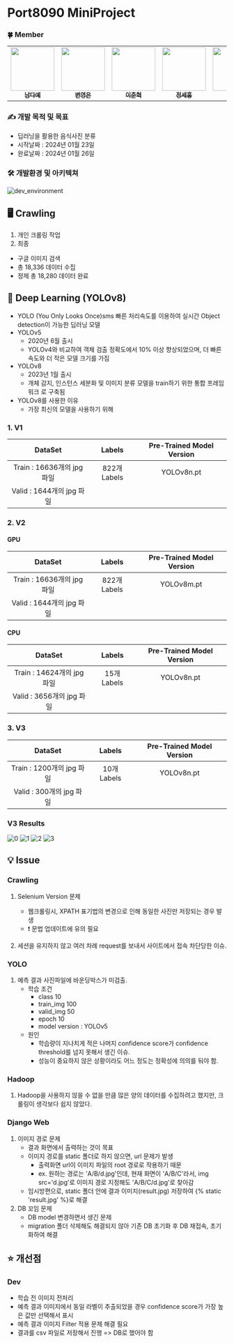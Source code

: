 # Port8090 MiniProject

### 🍀 Member

<table>
  <tbody>
    <tr>
      <td align="center"><a href="https://github.com/dayeah512"><img src="https://avatars.githubusercontent.com/u/145834715?v=4" width="100px;" alt=""/><br /><sub><b>남다예</b></sub></a><br /></td>
      <td align="center"><a href="https://github.com/byepingu"><img src="https://avatars.githubusercontent.com/u/145783010?v=4" width="100px;" alt=""/><br /><sub><b>변영은</b></sub></a><br /></td>
      <td align="center"><a href="https://github.com/hyul77"><img src="https://avatars.githubusercontent.com/u/100561170?v=4" width="100px;" alt=""/><br /><sub><b>이준혁</b></sub></a><br /></td>
      <td align="center"><a href="https://github.com/bbundnam"><img src="https://avatars.githubusercontent.com/u/145851524?v=4" width="100px;" alt=""/><br /><sub><b>정세홍</b></sub></a><br /></td>
      <td align="center"><a href="https://github.com/soljeong"><img src="https://avatars.githubusercontent.com/u/72812330?v=4" width="100px;" alt=""/><br /><sub><b>정솔</b></sub></a><br /></td>
      <td align="center"><a href="https://github.com/DaSeul-Seo"><img src="https://avatars.githubusercontent.com/u/67898022?v=4" width="100px;" alt=""/><br /><sub><b>서다슬</b></sub></a><br /></td>
    </tr>
  </tbody>
</table>

### ✍️ 개발 목적 및 목표

- 딥러닝을 활용한 음식사진 분류
- 시작날짜 : 2024년 01월 23일
- 완료날짜 : 2024년 01월 26일

### 🛠 개발환경 및 아키텍쳐

![dev_environment](./readMeImg/dev_environment.png)

## 🖥️ Crawling
1. 개인 크롤링 작업
2. 최종
  - 구글 이미지 검색
  - 총 18,336 데이터 수집
  - 정제 총 18,280 데이터 완료

## 🧠 Deep Learning (YOLOv8)
- YOLO (You Only Looks Once)sms 빠른 처리속도를 이용하여 실시간 Object detection이 가능한 딥러닝 모델
- YOLOv5
  - 2020년 6월 출시
  - YOLOv4와 비교하여 객체 검출 정확도에서 10% 이상 향상되었으며, 더 빠른 속도와 더 작은 모델 크기를 가짐
- YOLOv8
  - 2023년 1월 출시
  - 개체 감지, 인스턴스 세분화 및 이미지 분류 모델을 train하기 위한 통합 프레임워크 로 구축됨
- YOLOv8를 사용한 이유
  - 가장 최신의 모델을 사용하기 위해
### 1. V1

| DataSet  | Labels | Pre-Trained Model Version |
| :---:         |     :---:      |          :---: |
| Train : 16636개의 jpg 파일  | 822개 Labels | YOLOv8n.pt |
| Valid : 1644개의 jpg 파일  |   |

### 2. V2

#### GPU

| DataSet  | Labels | Pre-Trained Model Version |
| :---:         |     :---:      |          :---: |
| Train : 16636개의 jpg 파일  | 822개 Labels | YOLOv8m.pt |
| Valid : 1644개의 jpg 파일  |   |

#### CPU

| DataSet  | Labels | Pre-Trained Model Version |
| :---:         |     :---:      |          :---: |
| Train : 14624개의 jpg 파일  | 15개 Labels | YOLOv8n.pt |
| Valid : 3656개의 jpg 파일  |   |

### 3. V3

| DataSet  | Labels | Pre-Trained Model Version |
| :---:         |     :---:      |          :---: |
| Train : 1200개의 jpg 파일  | 10개 Labels | YOLOv8n.pt |
| Valid : 300개의 jpg 파일  |   |

### V3 Results
![0](./readMeImg/val_batch0_labels.jpg)
![1](./readMeImg/hamberger.png)
![2](./readMeImg/bread.png)
![3](./readMeImg/ghamberger.png)


## 💡 Issue
### Crawling
1. Selenium Version 문제
    - 웹크롤링시, XPATH 표기법의 변경으로 인해 동일한 사진만 저장되는 경우 발생
    - ❗ 문법 업데이트에 유의 필요

2. 세션을 유지하지 않고 여러 차례 request를 보내서 사이트에서 접속 차단당한 이슈.

### YOLO
1. 예측 결과 사진파일에 바운딩박스가 미검출.
    - 학습 조건
      - class 10
      - train_img 100
      - valid_img 50
      - epoch 10
      - model version : YOLOv5
    - 원인
      - 학습량이 지나치게 적은 나머지 confidence score가 confidence threshold를 넘지 못해서 생긴 이슈.
      - 성능이 중요하지 않은 상황이라도 어느 정도는 정확성에 의의를 둬야 함.

### Hadoop
1. Hadoop을 사용하지 않을 수 없을 만큼 많은 양의 데이터를 수집하려고 했지만, 크롤링이 생각보다 쉽지 않았다.

### Django Web
1. 이미지 경로 문제
    - 결과 화면에서 출력하는 것이 목표
    - 이미지 경로를 static 폴더로 하지 않으면, url 문제가 발생
      - 출력화면 url이 이미지 파일의 root 경로로 작용하기 때문
      - ex. 원하는 경로는 'A/B/d.jpg'인데, 현재 화면이 'A/B/C'라서, img src='d.jpg'로 이미지 경로 지정해도 'A/B/C/d.jpg'로 찾아감
    - 임시방편으로, static 폴더 안에 결과 이미지(result.jpg) 저장하여 {% static 'result.jpg' %}로 해결
2. DB 꼬임 문제
    - DB model 변경하면서 생긴 문제
    - migration 폴더 삭제해도 해결되지 않아 기존 DB 초기화 후 DB 재접속, 초기화하여 해결

## ⭐ 개선점
### Dev
- 학습 전 이미지 전처리
- 예측 결과 이미지에서 동일 라벨이 추출되었을 경우 confidence score가 가장 높은 값만 선택해서 표시
- 예측 결과 이미지 Filter 적용 문제 해결 필요
- 결과를 csv 파일로 저장해서 진행 => DB로 했어야 함
